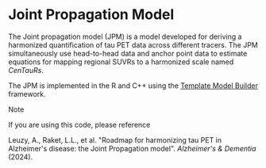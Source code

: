 # Joint Propagation Model
The Joint propagation model (JPM) is a model developed for deriving a harmonized quantification of tau PET data across different tracers. The JPM simultaneously use head-to-head data and anchor point data to estimate equations for mapping regional SUVRs to a harmonized scale named *CenTauRs*. 

The JPM is implemented in the R and C++ using the [Template Model Builder](https://kaskr.github.io/adcomp/_book/Introduction.html) framework.

> [!NOTE]
> If you are using this code, please reference
> 
> Leuzy, A., Raket, L.L., et al. "Roadmap for harmonizing tau PET in Alzheimer's disease: the Joint Propagation model". *Alzheimer's & Dementia* (2024).
